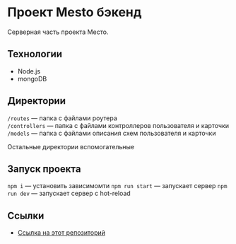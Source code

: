 # Проект Mesto бэкенд
Серверная часть проекта Место.
## Технологии
- Node.js
- mongoDB

## Директории

`/routes` — папка с файлами роутера  
`/controllers` — папка с файлами контроллеров пользователя и карточки
`/models` — папка с файлами описания схем пользователя и карточки  
  
Остальные директории вспомогательные

## Запуск проекта
`npm i` — установить зависимомти
`npm run start` — запускает сервер
`npm run dev` — запускает сервер с hot-reload

## Ссылки

- [Ссылка на этот репозиторий](https://github.com/maxim7137/express-mesto-gha)
